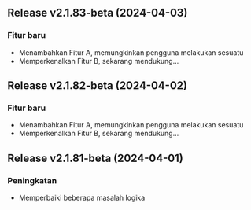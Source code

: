 ## Release v2.1.83-beta (2024-04-03)

### Fitur baru

- Menambahkan Fitur A, memungkinkan pengguna melakukan sesuatu
- Memperkenalkan Fitur B, sekarang mendukung...

## Release v2.1.82-beta (2024-04-02)

### Fitur baru

- Menambahkan Fitur A, memungkinkan pengguna melakukan sesuatu
- Memperkenalkan Fitur B, sekarang mendukung...

## Release v2.1.81-beta (2024-04-01)

### Peningkatan

- Memperbaiki beberapa masalah logika
